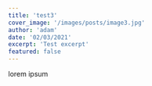 ```yaml
---
title: 'test3'
cover_image: '/images/posts/image3.jpg'
author: 'adam'
date: '02/03/2021'
excerpt: 'Test excerpt'
featured: false
---
```

lorem ipsum